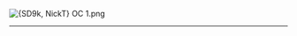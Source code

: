 ![{SD9k, NickT} OC 1.png](https://raw.githubusercontent.com/Klokinator/FE-Repo/main/Portrait%20Repository/Spriting%20Community%20OC's%20(Grouped%20by%20Artist)/SD9K/%7BSD9k,%20NickT%7D%20OC%201.png "{SD9k, NickT} OC 1.png")



----

